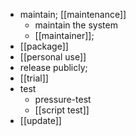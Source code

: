 - maintain; [[maintenance]]
    - maintain the system
    - [[maintainer]];
- [[package]]
- [[personal use]]
- release publicly;
- [[trial]]
- test
    - pressure-test
    - [[script test]]
- [[update]]
